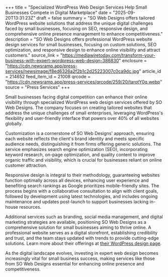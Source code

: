 +++
title = "Specialized WordPress Web Design Services Help Small Businesses Compete in Digital Marketplace"
date = "2025-09-20T13:31:23Z"
draft = false
summary = "SO Web Designs offers tailored WordPress website solutions that address the unique digital challenges faced by small businesses, focusing on SEO, responsive design, and comprehensive online presence management to enhance competitiveness."
description = "SO Web Designs offers professional WordPress website design services for small businesses, focusing on custom solutions, SEO optimization, and responsive design to enhance online visibility and attract customers."
source_link = "https://mediawiretoday.com/transform-your-business-with-expert-wordpress-web-design-386830"
enclosure = "https://cdn.newsramp.app/press-services/newsimage/f8ed6326a2f2b1c2d25223007c0ca9dc.jpg"
article_id = 214652
feed_item_id = 21008
qrcode = "https://cdn.newsramp.app/press-services/qrcode/259/20/tarotY0q.webp"
source = "Press Services"
+++

<p>Small businesses facing digital competition can enhance their online visibility through specialized WordPress web design services offered by SO Web Designs. The company focuses on creating tailored websites that address the unique challenges of small enterprises, leveraging WordPress's flexibility and user-friendly interface that powers over 40% of all websites globally.</p><p>Customization is a cornerstone of SO Web Designs' approach, ensuring each website reflects the client's brand identity and meets specific audience needs, distinguishing it from firms offering generic solutions. The service emphasizes search engine optimization (SEO), incorporating keyword research, on-page optimization, and quality content to improve organic traffic and visibility, which is crucial for businesses reliant on online customer attraction.</p><p>Responsive design is integral to their methodology, guaranteeing websites function optimally across all devices, enhancing user experience and benefiting search rankings as Google prioritizes mobile-friendly sites. The process begins with a collaborative consultation to align with client goals, followed by development using latest technologies, and includes ongoing maintenance and updates post-launch to support businesses lacking in-house resources.</p><p>Additional services such as branding, social media management, and digital marketing strategies are available, positioning SO Web Designs as a comprehensive solution for small businesses aiming to thrive online. A professional website serves as a digital storefront, establishing credibility and trust, and the team stays updated with trends to provide cutting-edge solutions. Learn more about their offerings at <a href="https://sowebdesigns.com/wordpress-design" rel="nofollow" target="_blank">their WordPress design page</a>.</p><p>As the digital landscape evolves, investing in expert web design becomes increasingly vital for small business success, making services like those from SO Web Designs essential for enhancing online presence and competitiveness.</p>